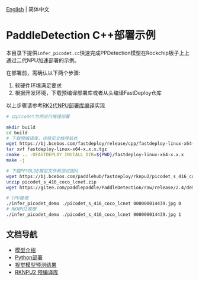 [English](README.md) | 简体中文

# PaddleDetection C++部署示例

本目录下提供`infer_picodet.cc`快速完成PPDetection模型在Rockchip板子上上通过二代NPU加速部署的示例。

在部署前，需确认以下两个步骤:

1. 软硬件环境满足要求
2. 根据开发环境，下载预编译部署库或者从头编译FastDeploy仓库

以上步骤请参考[RK2代NPU部署库编译](../../../../../../docs/cn/build_and_install/rknpu2.md)实现

```bash
# 以picodet为例进行推理部署

mkdir build
cd build
# 下载预编译库，详情见文档导航处
wget https://bj.bcebos.com/fastdeploy/release/cpp/fastdeploy-linux-x64-x.x.x.tgz
tar xvf fastdeploy-linux-x64-x.x.x.tgz
cmake .. -DFASTDEPLOY_INSTALL_DIR=${PWD}/fastdeploy-linux-x64-x.x.x
make -j

# 下载PPYOLOE模型文件和测试图片
wget https://bj.bcebos.com/paddlehub/fastdeploy/rknpu2/picodet_s_416_coco_lcnet.zip
unzip picodet_s_416_coco_lcnet.zip
wget https://gitee.com/paddlepaddle/PaddleDetection/raw/release/2.4/demo/000000014439.jpg

# CPU推理
./infer_picodet_demo ./picodet_s_416_coco_lcnet 000000014439.jpg 0
# RKNPU2推理
./infer_picodet_demo ./picodet_s_416_coco_lcnet 000000014439.jpg 1
```

## 文档导航

- [模型介绍](../../)
- [Python部署](../python)
- [视觉模型预测结果](../../../../../../docs/api/vision_results/)
- [RKNPU2 预编译库](../../../../../../docs/cn/faq/rknpu2/rknpu2.md)
